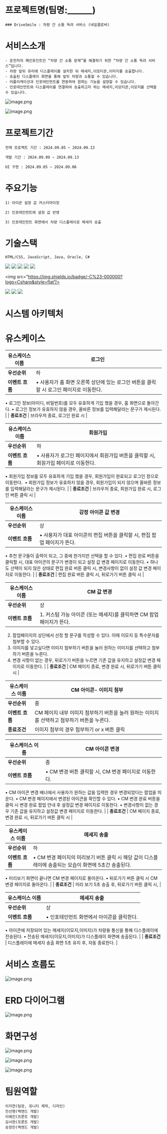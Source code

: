 # 프로젝트명(팀명:______)
    
    ### DriveSmile : 차량 간 소통 독려 서비스 (네잎클로버)
    
# 서비스소개
    - 운전자의 페인포인트인 “차량 간 소통 문제”를 해결하기 위한 “차량 간 소통 독려 서비스”입니다.
    - 차량 앞뒤 유리에 디스플레이를 설치한 뒤 메세지,이모티콘,이미지를 송출합니다.
    - 송출된 디스플레이 화면을 통해 앞뒤 차량과 소통할 수 있습니다.
    - 어플리케이션과 인포테인먼트를 연동하여 원하는 기능을 설정할 수 있습니다.
    - 인포테인먼트와 디스플레이를 연결하여 송출하고자 하는 메세지,이모티콘,이모지를 선택할 수 있습니다.


![image.png](https://prod-files-secure.s3.us-west-2.amazonaws.com/fcef9ffa-31f3-4c45-8936-e5a8fcbdd843/c86fae26-8d57-4c01-8190-7466c1612757/image.png)

![image.png](https://prod-files-secure.s3.us-west-2.amazonaws.com/fcef9ffa-31f3-4c45-8936-e5a8fcbdd843/848f2338-31a7-4dd8-ad70-1a9e9e8a2059/image.png)

# 프로젝트기간
    
    전체 프로젝트 기간 : 2024.09.05 ~ 2024.09.13
    
    개발 기간 : 2024.09.09 ~ 2024.09.13
    
    UI 구현 : 2024.09.05 ~ 2024.09.06
    
# 주요기능
    
    1) 아이콘 설정 값 커스터마이징
    
    2) 인포테인먼트에 설정 값 반영
    
    3) 인포테인먼트 화면에서 차량 디스플레이로 메세지 송출
    

# 기술스택
    
    HTML/CSS, JavaScript, Java, Oracle, C#
    
<img src="https://img.shields.io/badge/HTML-E34F26?style=for-the-badge&logo=html5&logoColor=white">
<img src="https://img.shields.io/badge/CSS-1572B6?style=for-the-badge&logo=css3&logoColor=white">

<img src="https://img.shields.io/badge/javascript-F7DF1E?style=for-the-badge&logo=javascript&logoColor=black">

<img src="https://img.shields.io/badge/Java-007396?style=for-the-badge&logo=java&logoColor=white"/> 

<img src="https://img.shields.io/badge/Spring-6DB33F?style=for-the-badge&logo=Spring&logoColor=white"/> 

<img src=”https://img.shields.io/badge/-C%23-000000?logo=Csharp&style=flat”/>

<img src="https://img.shields.io/badge/Oracle 11g-F80000?style=for-the-badge&logo=Oracle&logoColor=white"/>

<img src="https://img.shields.io/badge/GitHub-181717?style=for-the-badge&logo=GitHub&logoColor=white"/>

<img src="https://img.shields.io/badge/Oracle 11g-F80000?style=for-the-badge&logo=Oracle&logoColor=white"/> 

# 시스템 아키텍처


# 유스케이스
    
    
| **유스케이스 이름** | 로그인 |
| --- | --- |
| **우선순위** | 하 |
| **이벤트 흐름** | • 사용자가 홈 화면 오른쪽 상단에 있는 로그인 버튼을 클릭할 시 로그인 페이지로 이동한다.
• 로그인 정보(아이디, 비밀번호)를 모두 유효하게 기입 했을 경우, 홈 화면으로 돌아간다.
• 로그인 정보가 유효하지 않을 경우, 올바른 정보를 입력해달라는 문구가 제시된다. |
| **종료조건** | 브라우저 종료, 로그인 완료 시 |

| **유스케이스 이름** | 회원가입 |
| --- | --- |
| **우선순위** | 하 |
| **이벤트 흐름** | • 사용자가 로그인 페이지에서 회원가입 버튼을 클릭할 시, 회원가입 페이지로 이동한다.
• 회원가입 정보를 모두 유효하게 기입 했을 경우, 회원가입이 완료되고 로그인 창으로 이동한다. 
• 회원가입 정보가 유효하지 않을 경우, 회원가입이 되지 않으며 올바른 정보를 입력해달라는 문구가 제시된다. |
| **종료조건** | 브라우저 종료, 회원가입 완료 시, 로그인 버튼 클릭 시 |

| **유스케이스 이름** | 감정 아이콘 값 변경 |
| --- | --- |
| **우선순위** | 상 |
| **이벤트 흐름** | • 사용자가 대표 아이콘의 편집 버튼을 클릭할 시, 편집 팝업 페이지가 뜬다.
• 추천 문구들이 출력이 되고, 그 중에 한가지만 선택을 할 수 있다.
• 편집 완료 버튼을 클릭할 시, 대표 아이콘의 문구가 변경이 되고 설정 값 변경 페이지로 이동한다.
• 하나도 선택이 되지 않은 상태로 편집 완료 버튼 클릭 시, 변경사항이 없이 설정 값 변경 페이지로 이동한다. |
| **종료조건** | 편집 완료 버튼 클릭 시, 뒤로가기 버튼 클릭 시 |

| **유스케이스 이름** | CM 값 변경 |
| --- | --- |
| **우선순위** | 상 |
| **이벤트 흐름** | 1. 커스텀 가능 아이콘 (또는 메세지)를 클릭하면 CM 팝업페이지가 뜬다. 
2. 팝업페이지의 상단에서 선정 할 문구를 작성할 수 있다. 이때 이모지 등 특수문자를 첨부할 수 있다.
3. 이미지를 넣고싶다면 이미지 첨부하기 버튼을 눌러 원하는 이미지를 선택하고 첨부하기 버튼을 누른다.
4. 변경 사항이 없는 경우, 뒤로가기 버튼을 누르면 기존 값을 유지하고 설정값 변경 페이지로 이동한다. |
| **종료조건** | CM 페이지 종료, 변경 완료 시, 뒤로가기 버튼 클릭 시 |

| **유스케이스 이름** | CM 아이콘- 이미지 첨부 |
| --- | --- |
| **우선순위** | 중 |
| **이벤트 흐름** | CM 페이지 내부 이미지 첨부하기 버튼을 눌러 원하는 이미지를 선택하고 첨부하기 버튼을 누른다. |
| **종료조건** | 이미지 첨부의 경우 첨부하기 or x 버튼 클릭 |

| **유스케이스 이름** | CM 아이콘 변경 |
| --- | --- |
| **우선순위** | 중 |
| **이벤트 흐름** | • CM 변경 버튼 클릭할 시, CM 변경 페이지로 이동한다.
• CM 아이콘 변경 배너에서 사용자가 원하는 값을 입력한 경우 변경되었다는 팝업을 띄운다.
• CM 변경 페이지에서 변경된 아이콘을 확인할 수 있다.
• CM 변경 완료 버튼을 클릭 시 변경 완료 팝업 안내 후 설정값 변경 페이지로 이동한다.
• 변경사항이 없는 경우 기존 값을 유지하고 설정값 변경 페이지로 이동한다. |
| **종료조건** | CM 페이지 종료, 변경 완료 시, 뒤로가기 버튼 클릭 시 |

| **유스케이스 이름** | 메세지 송출 |
| --- | --- |
| **우선순위** | 하 |
| **이벤트 흐름** | • CM 변경 페이지의 미리보기 버튼 클릭 시 해당 값이 디스플레이에 송출되는 모습이 화면에 5초간 송출된다.
• 미리보기 화면이 끝나면 CM 변경 페이지로 돌아온다.
• 뒤로가기 버튼 클릭 시 CM 변경 페이지로 돌아온다. |
| **종료조건** | 미리 보기 5초 송출 후, 뒤로가기 버튼 클릭 시, |

| **유스케이스 이름** | 메세지 송출 |
| --- | --- |
| **우선순위** | 상 |
| **이벤트 흐름** | • 인포테인먼트 화면에서 아이콘을 클릭한다.
• 아이콘에 저장되어 있는 메세지(이모지,이미지)가 차량용 통신을 통해 디스플레이에 전송된다.
• 전송된 메세지(이모지,이미지)가 디스플레이 화면에 송출된다. |
| **종료조건** | 디스플레이에 메세지 송출 화면 5초 유지 후, 자동 종료한다. |
    
# 서비스 흐름도
    
![image.png](https://prod-files-secure.s3.us-west-2.amazonaws.com/fcef9ffa-31f3-4c45-8936-e5a8fcbdd843/cd45cd3e-a9e1-4ed1-afa1-e06cda1b0e0d/image.png)
    
# ERD 다이어그램

![image.png](https://prod-files-secure.s3.us-west-2.amazonaws.com/fcef9ffa-31f3-4c45-8936-e5a8fcbdd843/d439d8f7-e3cb-4305-9f13-d1ff14d43e5d/image.png)

# 화면구성
    
![image.png](https://prod-files-secure.s3.us-west-2.amazonaws.com/fcef9ffa-31f3-4c45-8936-e5a8fcbdd843/66689afb-625e-45c0-b4e4-71cfefb76c89/image.png)

![image.png](https://prod-files-secure.s3.us-west-2.amazonaws.com/fcef9ffa-31f3-4c45-8936-e5a8fcbdd843/2c858c06-4962-495d-b0a7-e62aa01b19a4/image.png)

![image.png](https://prod-files-secure.s3.us-west-2.amazonaws.com/fcef9ffa-31f3-4c45-8936-e5a8fcbdd843/753c5d7a-6cff-487f-8eae-147ee1ef5bae/image.png)
    
# 팀원역할
    
    이지연(팀장, 유니티 제작, 디자인)
    진선명(백엔드 개발)
    이예진(프론트 개발)
    김서현(프론트 개발)
    송정민(백엔드 개발)
